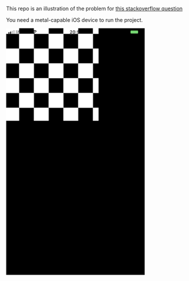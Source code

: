 This repo is an illustration of the problem for [this stackoverflow question](https://stackoverflow.com/questions/54773533/rendering-small-ciimage-centered-in-mtkview)

You need a metal-capable iOS device to run the project.

![problem screenshot](problem%20screenshot.png)
